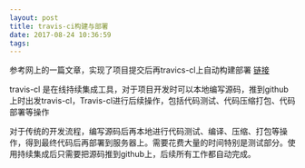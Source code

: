 ```yaml
---
layout: post
title: travis-ci构建与部署
date: 2017-08-24 10:36:59
tags:
---
```

参考网上的一篇文章，实现了项目提交后再travics-cl上自动构建部署 [链接](http://blog.csdn.net/woblog/article/details/51319364)

travis-cl 是在线持续集成工具，对于项目开发时可以本地编写源码，推到github上时出发travis-cl，Travis-cl进行后续操作，包括代码测试、代码压缩打包、代码部署等操作

对于传统的开发流程，编写源码后再本地进行代码测试、编译、压缩、打包等操作，得到最终代码后再部署到服务器上。需要花费大量的时间特别是测试部分。使用持续集成后只需要把源码推到github上，后续所有工作都自动完成。